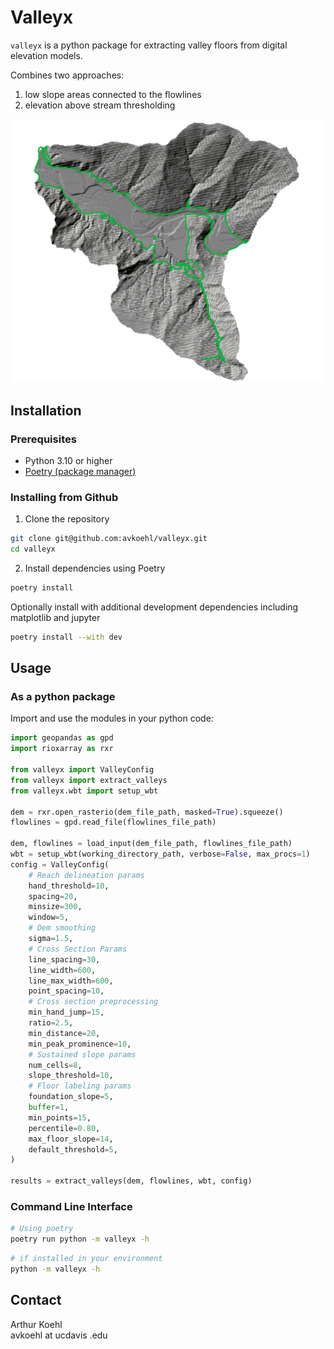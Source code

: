 # Valleyx

`valleyx` is a python package for extracting valley floors from digital elevation models.

Combines two approaches:
1. low slope areas connected to the flowlines
2. elevation above stream thresholding 

![map of extracted valley floor](/examples/img/result.png)

## Installation

### Prerequisites

- Python 3.10 or higher
- [Poetry (package manager)](https://python-poetry.org/)

### Installing from Github

1. Clone the repository
```bash
git clone git@github.com:avkoehl/valleyx.git
cd valleyx
```

2. Install dependencies using Poetry
```bash
poetry install
```

Optionally install with additional development dependencies including matplotlib and jupyter
```bash
poetry install --with dev
```

## Usage

### As a python package

Import and use the modules in your python code:

```python
import geopandas as gpd
import rioxarray as rxr

from valleyx import ValleyConfig
from valleyx import extract_valleys
from valleyx.wbt import setup_wbt

dem = rxr.open_rasterio(dem_file_path, masked=True).squeeze()
flowlines = gpd.read_file(flowlines_file_path)

dem, flowlines = load_input(dem_file_path, flowlines_file_path)
wbt = setup_wbt(working_directory_path, verbose=False, max_procs=1) 
config = ValleyConfig(
    # Reach delineation params
    hand_threshold=10,
    spacing=20,
    minsize=300,
    window=5,
    # Dem smoothing
    sigma=1.5,
    # Cross Section Params
    line_spacing=30,
    line_width=600,
    line_max_width=600,
    point_spacing=10,
    # Cross section preprocessing
    min_hand_jump=15,
    ratio=2.5,
    min_distance=20,
    min_peak_prominence=10,
    # Sustained slope params
    num_cells=8,
    slope_threshold=10,
    # Floor labeling params
    foundation_slope=5,
    buffer=1,
    min_points=15,
    percentile=0.80,
    max_floor_slope=14,
    default_threshold=5,
)

results = extract_valleys(dem, flowlines, wbt, config)
```

### Command Line Interface

```bash
# Using poetry
poetry run python -m valleyx -h
```

```bash
# if installed in your environment
python -m valleyx -h
```

## Contact

Arthur Koehl  
avkoehl at ucdavis .edu
